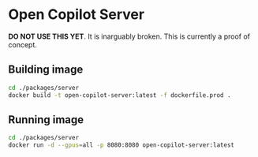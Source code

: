 # Open Copilot Server

**DO NOT USE THIS YET**. It is inarguably broken. This is currently a proof of concept.

## Building image 

```bash
cd ./packages/server
docker build -t open-copilot-server:latest -f dockerfile.prod .
```

## Running image

```bash
cd ./packages/server
docker run -d --gpus=all -p 8080:8080 open-copilot-server:latest
```